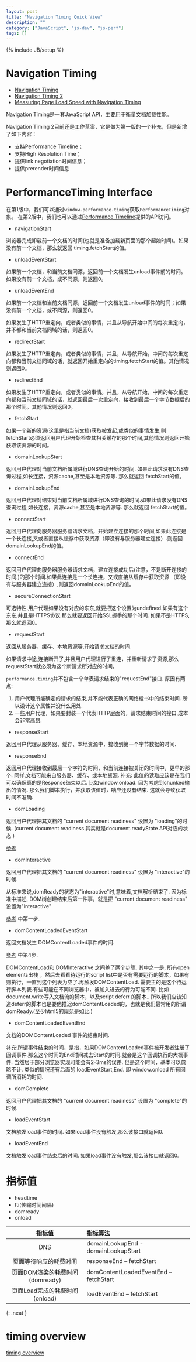 ```yaml
---
layout: post
title: "Navigation Timing Quick View"
description: ""
category: ["JavaScript", "js-dev", "js-perf"]
tags: []
---
```

{% include JB/setup %}


# Navigation Timing

* [Navigation Timing](http://www.w3.org/TR/navigation-timing/)
* [Navigation Timing 2](http://www.w3.org/TR/navigation-timing-2/)
* [Measuring Page Load Speed with Navigation Timing](http://www.html5rocks.com/en/tutorials/webperformance/basics/)

Navigation Timing是一套JavaScript API，主要用于衡量文档加载性能。

Navigation Timing 2目前还是工作草案，它是做为第一版的一个补充，但是新增了如下内容：

* 支持Performance Timeline；
* 支持High Resolution Time；
* 提供link negotiation时间信息；
* 提供prerender时间信息

# PerformanceTiming Interface

在第1版中，我们可以通过`window.performance.timing`获取`PerformanceTiming`对象。
在第2版中，我们也可以通过[Performance Timeline](http://www.w3.org/TR/performance-timeline/#sec-window.performance-attribute)提供的API访问。

* navigationStart

浏览器完成卸载前一个文档的时间(也就是准备加载新页面的那个起始时间)。如果没有前一个文档，那么就返回 timing.fetchStart的值。

* unloadEventStart 

如果前一个文档，和当前文档同源，返回前一个文档发生unload事件前的时间。如果没有前一个文档，或不同源，则返回0。

* unloadEventEnd 

如果前一个文档和当前文档同源，返回前一个文档发生unload事件的时间；如果没有前一个文档，或不同源，则返回0。

如果发生了HTTP重定向，或者类似的事情，并且从导航开始中间的每次重定向，并不都和当前文档同域的话，则返回0。 

* redirectStart

如果发生了HTTP重定向，或者类似的事情，并且，从导航开始，中间的每次重定向都和当前文档同域的话，就返回开始重定向的timing.fetchStart的值。其他情况则返回0。

* redirectEnd

如果发生了HTTP重定向，或者类似的事情。并且，从导航开始，中间的每次重定向都和当前文档同域的话，就返回最后一次重定向，接收到最后一个字节数据后的那个时间。其他情况则返回0。

* fetchStart

如果一个新的资源(这里是指当前文档)获取被发起,或类似的事情发生,则 fetchStart必须返回用户代理开始检查其相关缓存的那个时间,其他情况则返回开始获取该资源的时间。

* domainLookupStart

返回用户代理对当前文档所属域进行DNS查询开始的时间. 如果此请求没有DNS查询过程,如长连接，资源cache,甚至是本地资源等. 那么就返回 fetchStart的值。

* domainLookupEnd

返回用户代理对结束对当前文档所属域进行DNS查询的时间.如果此请求没有DNS查询过程,如长连接，资源cache,甚至是本地资源等. 那么就返回 fetchStart的值。

* connectStart

返回用户代理向服务器服务器请求文档，开始建立连接的那个时间,如果此连接是一个长连接,又或者直接从缓存中获取资源（即没有与服务器建立连接）.则返回domainLookupEnd的值。

* connectEnd

返回用户代理向服务器服务器请求文档，建立连接成功后(注意，不是断开连接的时间.)的那个时间.如果此连接是一个长连接，又或直接从缓存中获取资源 （即没有与服务器建立连接）,则返回domainLookupEnd的值。

* secureConnectionStart

可选特性.用户代理如果没有对应的东东,就要把这个设置为undefined.如果有这个东东,并且是HTTPS协议,那么就要返回开始SSL握手的那个时间. 如果不是HTTPS, 那么就返回0。

* requestStart

返回从服务器、缓存、本地资源等,开始请求文档的时间. 

如果请求中途,连接断开了,并且用户代理进行了重连，并重新请求了资源,那么requestStart就必须为这个新请求所对应的时间。

`performance.timing`并不包含一个单表请求结束的"requestEnd"接口. 原因有两点:

1. 用户代理所能确定的请求的结束,并不能代表正确的网络栓书中的结束时间. 所以设计这个属性并没什么用处.
1. 一些用户代理，如果要封装一个代表HTTP层面的，请求结束时间的接口,成本会非常高昂.


* responseStart

返回用户代理从服务器、缓存、本地资源中，接收到第一个字节数据的时间.
 
 
* responseEnd

返回用户代理接收到最后一个字符的时间，和当前连接被关闭的时间中，更早的那个. 同样,文档可能来自服务器、缓存、或本地资源.
补充: 此值的读取应该是在我们可以确保真的是Response结束以后. 比如window.onload.  因为考虑到chunked输出的情况. 那么我们脚本执行，并获取该值时，响应还没有结束. 这就会导致获取时间不准确.
 

* domLoading 

返回用户代理把其文档的 "current document readiness" 设置为 "loading"的时候.
(current document readiness 其实就是document.readyState API对应的状态.)

[参考](http://www.w3.org/html/wg/drafts/html/master/dom.html#current-document-readiness)

* domInteractive

返回用户代理把其文档的 "current document readiness" 设置为 "interactive"的时候.

从标准来说,domReady的状态为"interactive"时,意味着,文档解析结束了. 因为标准中描述, DOM树创建结束后第一件事，就是把 "current document readiness" 设置为"interactive"

[参考](http://www.w3.org/html/wg/drafts/html/master/syntax.html#the-end) 中第一步.

* domContentLoadedEventStart

返回文档发生 DOMContentLoaded事件的时间.

[参考](http://www.w3.org/html/wg/drafts/html/master/syntax.html#the-end)  中第4步.

DOMContentLoad和 DOMInteractive 之间差了两个步骤. 
其中之一是, 所有open elements出栈 ，然后去看看待运行的script list中是否有需要运行的脚本，如果有则执行，一直到这个列表为空了.再触发DOMContentLoad.  需要主的是这个待运行脚本列表.有些可能在不同浏览器中，被加入进去的行为可能不同. 比如 document.write写入文档流的脚本，以及script deferr 的脚本.. 所以我们应该知道deferr的脚本也是要他推迟domContentLoaded的，也就是我们最常用的所谓domReady.(至少html5的规范是如此.)

* domContentLoadedEventEnd

文档的DOMContentLoaded 事件的结束时间.

补充:所谓事件结束的时间，是指，如果DOMContentLoaded事件被开发者注册了回调事件.那么这个时间的End时间减去Start的时间.就会是这个回调执行的大概事件. 当然居于部分浏览器实现可能会有2-3ms的误差. 但是这个时间，基本可以忽略不计. 类似的情况还有后面的.loadEventStart,End. 即 window.onload 所有回调所消耗的时间.

* domComplete

返回用户代理把其文档的 "current document readiness" 设置为 "complete"的时候.

* loadEventStart

文档触发load事件的时间. 如果load事件没有触发,那么该接口就返回0.
 
 
* loadEventEnd

文档触发load事件结束后的时间. 如果load事件没有触发,那么该接口就返回0.


# 指标值

* headtime
* tti(传输时间间隔)
* domready
* onload


|指标值|指标算法|
| :-------------: | :------------- |
|DNS|domainLookupEnd - domainLookupStart|
|页面等待响应的耗费时间|responseEnd – fetchStart  |
|页面DOM渲染的耗费时间(domready)|domContentLoadedEventEnd – fetchStart  |
|页面Load完成的耗费时间(onload)|loadEventEnd  – fetchStart  |
{: .neat }

# timing overview

[timing overview](http://www.w3.org/TR/navigation-timing/timing-overview.png)

